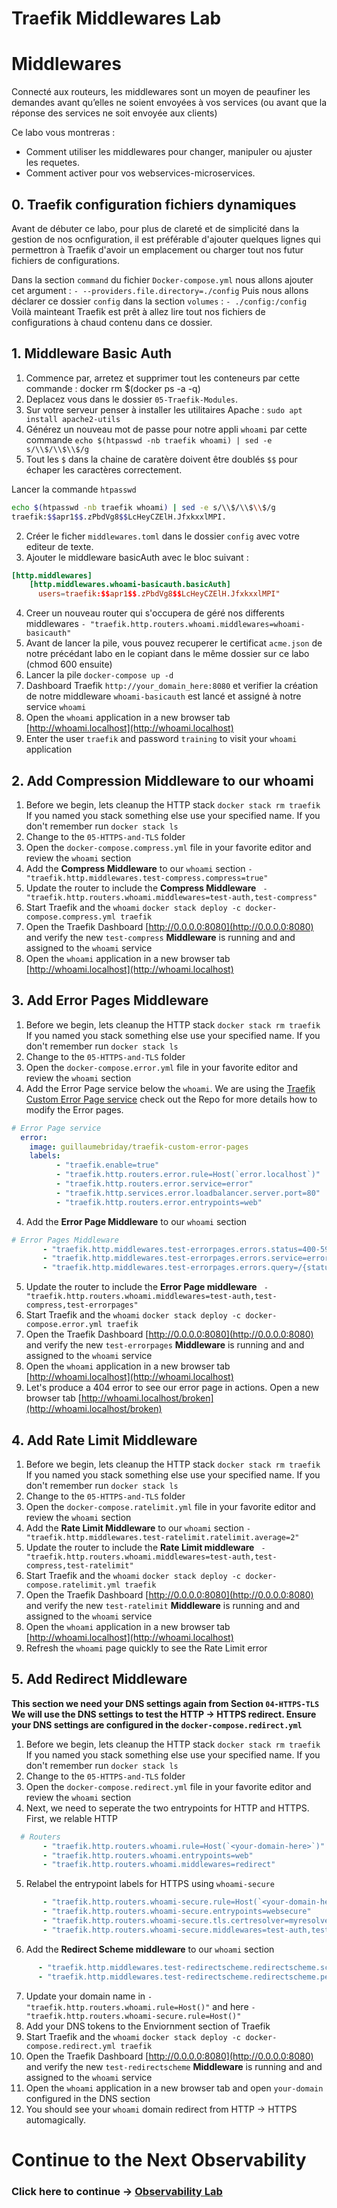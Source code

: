 # Traefik Middlewares Lab


# Middlewares

Connecté aux routeurs, les middlewares sont un moyen de peaufiner les demandes avant qu’elles ne soient envoyées à vos services (ou avant que la réponse des services ne soit envoyée aux clients)

Ce labo vous montreras :
* Comment utiliser les middlewares pour changer, manipuler ou ajuster les requetes.
* Comment activer pour vos webservices-microservices.

## 0. Traefik configuration fichiers dynamiques
Avant de débuter ce labo, pour plus de clareté et de simplicité dans la gestion de nos ocnfiguration,
il est préférable d'ajouter quelques lignes qui permettron à Traefik d'avoir un emplacement ou charger tout nos 
futur fichiers de configurations.

Dans la section `command` du fichier `Docker-compose.yml` nous allons ajouter cet argument : `- --providers.file.directory=./config`
Puis nous allons déclarer ce dossier `config` dans la section `volumes` : `- ./config:/config`
Voilà mainteant Traefik est prêt à allez lire tout nos fichiers de configurations à chaud contenu dans ce dossier.

## 1. Middleware Basic Auth
1. Commence par, arretez et supprimer tout les conteneurs par cette commande : docker rm $(docker ps -a -q)
2. Deplacez vous dans le dossier `05-Traefik-Modules`.
3. Sur votre serveur penser à installer les utilitaires Apache : `sudo apt install apache2-utils`
4. Générez un nouveau mot de passe pour notre appli `whoami` par cette commande `echo $(htpasswd -nb traefik whoami) | sed -e s/\\$/\\$\\$/g`
5. Tout les `$` dans la chaine de caratère doivent être doublés `$$` pour échaper les caractères correctement. 

Lancer la commande `htpasswd`

```bash
echo $(htpasswd -nb traefik whoami) | sed -e s/\\$/\\$\\$/g
traefik:$$apr1$$.zPbdVg8$$LcHeyCZElH.JfxkxxlMPI.

```

2. Créer le ficher `middlewares.toml` dans le dossier `config` avec votre editeur de texte.
3. Ajouter le middleware basicAuth avec le bloc suivant :
```toml
[http.middlewares]
    [http.middlewares.whoami-basicauth.basicAuth]
      users=traefik:$$apr1$$.zPbdVg8$$LcHeyCZElH.JfxkxxlMPI"
```
4. Creer un nouveau router qui s'occupera de géré nos differents middlewares `- "traefik.http.routers.whoami.middlewares=whoami-basicauth"`
5. Avant de lancer la pile, vous pouvez recuperer le certificat `acme.json` de notre précédant labo en le copiant dans le même dossier sur ce labo (chmod 600 ensuite)
8. Lancer la pile `docker-compose up -d`
9. Dashboard Traefik  `http://your_domain_here:8080` et verifier la création de notre middleware `whoami-basicauth` est lancé et assigné à notre service `whoami`
10. Open the `whoami` application in a new browser tab [http://whoami.localhost](http://whoami.localhost)
11. Enter the user `traefik` and password `training` to visit your `whoami` application

## 2. Add Compression Middleware to our whoami
1. Before we begin, lets cleanup the HTTP stack  `docker stack rm traefik` If you named you stack something else use your specified name. If you don't remember run `docker stack ls`
2. Change to the `05-HTTPS-and-TLS` folder
3. Open the `docker-compose.compress.yml` file in your favorite editor and review the `whoami` section
4. Add the **Compress Middleware** to our `whoami` section `- "traefik.http.middlewares.test-compress.compress=true"`
5. Update the router to include the **Compress Middleware** ` - "traefik.http.routers.whoami.middlewares=test-auth,test-compress"`
6. Start Traefik and the `whoami` `docker stack deploy -c docker-compose.compress.yml traefik`
7. Open the Traefik Dashboard [http://0.0.0.0:8080](http://0.0.0.0:8080) and verify the new `test-compress` **Middleware** is running and and assigned to the `whoami` service
8.  Open the `whoami` application in a new browser tab [http://whoami.localhost](http://whoami.localhost)

## 3. Add Error Pages Middleware
1. Before we begin, lets cleanup the HTTP stack  `docker stack rm traefik` If you named you stack something else use your specified name. If you don't remember run `docker stack ls`
2. Change to the `05-HTTPS-and-TLS` folder
3. Open the `docker-compose.error.yml` file in your favorite editor and review the `whoami` section
4. Add the Error Page service below the `whoami`. We are using the [Traefik Custom Error Page service](https://github.com/guillaumebriday/traefik-custom-error-pages) check out the Repo for more details how to modify the Error pages.

  ```yaml
  # Error Page service
    error:
      image: guillaumebriday/traefik-custom-error-pages
      labels:
            - "traefik.enable=true"
            - "traefik.http.routers.error.rule=Host(`error.localhost`)"
            - "traefik.http.routers.error.service=error"
            - "traefik.http.services.error.loadbalancer.server.port=80"
            - "traefik.http.routers.error.entrypoints=web"
  ```

4. Add the **Error Page Middleware** to our `whoami` section

```yaml
# Error Pages Middleware
       - "traefik.http.middlewares.test-errorpages.errors.status=400-599"
       - "traefik.http.middlewares.test-errorpages.errors.service=error"
       - "traefik.http.middlewares.test-errorpages.errors.query=/{status}.html"
```


5. Update the router to include the **Error Page middleware** ` - "traefik.http.routers.whoami.middlewares=test-auth,test-compress,test-errorpages"`
6. Start Traefik and the `whoami` `docker stack deploy -c docker-compose.error.yml traefik`
7. Open the Traefik Dashboard [http://0.0.0.0:8080](http://0.0.0.0:8080) and verify the new `test-errorpages` **Middleware** is running and and assigned to the `whoami` service
8.  Open the `whoami` application in a new browser tab [http://whoami.localhost](http://whoami.localhost)
9.  Let's produce a 404 error to see our error page in actions. Open a new browser tab [http://whoami.localhost/broken](http://whoami.localhost/broken)

## 4. Add Rate Limit Middleware
1. Before we begin, lets cleanup the HTTP stack  `docker stack rm traefik` If you named you stack something else use your specified name. If you don't remember run `docker stack ls`
2. Change to the `05-HTTPS-and-TLS` folder
3. Open the `docker-compose.ratelimit.yml` file in your favorite editor and review the `whoami` section
4. Add the **Rate Limit Middleware** to our `whoami` section `- "traefik.http.middlewares.test-ratelimit.ratelimit.average=2"`
5. Update the router to include the **Rate Limit middleware** ` - "traefik.http.routers.whoami.middlewares=test-auth,test-compress,test-ratelimit"`
6. Start Traefik and the `whoami` `docker stack deploy -c docker-compose.ratelimit.yml traefik`
7. Open the Traefik Dashboard [http://0.0.0.0:8080](http://0.0.0.0:8080) and verify the new `test-ratelimit` **Middleware** is running and and assigned to the `whoami` service
8. Open the `whoami` application in a new browser tab [http://whoami.localhost](http://whoami.localhost)
9. Refresh the `whoami` page quickly to see the Rate Limit error

## 5. Add Redirect Middleware

**This section we need your DNS settings again from Section `04-HTTPS-TLS` We will use the DNS settings to test the HTTP -> HTTPS redirect. Ensure your DNS settings are configured in the `docker-compose.redirect.yml`**

1. Before we begin, lets cleanup the HTTP stack  `docker stack rm traefik` If you named you stack something else use your specified name. If you don't remember run `docker stack ls`
2. Change to the `05-HTTPS-and-TLS` folder
3. Open the `docker-compose.redirect.yml` file in your favorite editor and review the `whoami` section
4. Next, we need to seperate the two entrypoints for HTTP and HTTPS. First, we relable HTTP
   

```yaml
  # Routers
       - "traefik.http.routers.whoami.rule=Host(`<your-domain-here>`)"
       - "traefik.http.routers.whoami.entrypoints=web"
       - "traefik.http.routers.whoami.middlewares=redirect"
``` 
5. Relabel the entrypoint labels for HTTPS using `whoami-secure`

```yaml
       - "traefik.http.routers.whoami-secure.rule=Host(`<your-domain-here>`)"
       - "traefik.http.routers.whoami-secure.entrypoints=websecure"
       - "traefik.http.routers.whoami-secure.tls.certresolver=myresolver"
       - "traefik.http.routers.whoami-secure.middlewares=test-auth,test-compress,test-errorpages,test-ratelimit"
```

6. Add the **Redirect Scheme middleware** to our `whoami` section

  ```yaml
        - "traefik.http.middlewares.test-redirectscheme.redirectscheme.scheme=https"
        - "traefik.http.middlewares.test-redirectscheme.redirectscheme.permanent=true"
  ```

7. Update your domain name in `- "traefik.http.routers.whoami.rule=Host(`<your-domain-here>`)"` and here `- "traefik.http.routers.whoami-secure.rule=Host(`<your-domain-here>`)"`
8. Add your DNS tokens to the Enviornment section of Traefik
9. Start Traefik and the `whoami` `docker stack deploy -c docker-compose.redirect.yml traefik`
10. Open the Traefik Dashboard [http://0.0.0.0:8080](http://0.0.0.0:8080) and verify the new `test-redirectscheme` **Middleware** is running and and assigned to the `whoami` service
11. Open the `whoami` application in a new browser tab and open `your-domain` configured in the DNS section
12. You should see your `whoami` domain redirect from HTTP -> HTTPS automagically. 

# Continue to the Next Observability

### Click here to continue -> [Observability Lab](https://github.com/56kcloud/traefik-training/blob/master/06-Observability/traefik-observability.md)